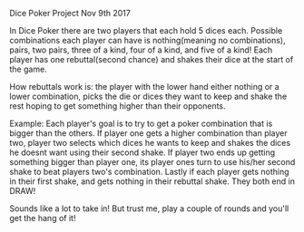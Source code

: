 Dice Poker Project Nov 9th 2017


In Dice Poker there are two players that each hold 5 dices each. Possible combinations each player can have is nothing(meaning no combinations), pairs, two pairs, three of a kind, four of a kind, and five of a kind! Each player has one rebuttal(second chance) and shakes their dice at the start of the game. 

How rebuttals work is: the player with the lower hand either nothing or a lower combination, picks the die or dices they want to keep and shake the rest hoping to get something higher than their opponents. 

Example:
Each player's goal is to try to get a poker combination that is bigger than the others. If player one gets a higher combination than player two, player two selects which dices he wants to keep and shakes the dices he doesnt want using their second shake. If player two ends up getting something bigger than player one, its player ones turn to use his/her second shake to beat players two's combination. Lastly if each player gets nothing in their first shake, and gets nothing in their rebuttal shake. They both end in DRAW! 

Sounds like a lot to take in! But trust me, play a couple of rounds and you'll get the hang of it! 


